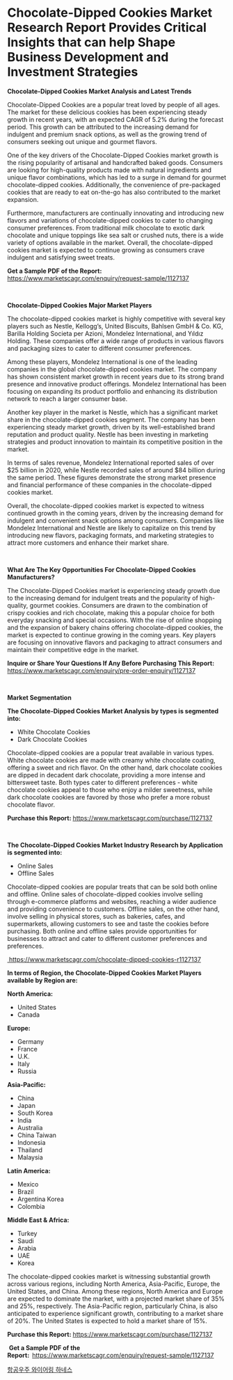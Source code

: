<p><h1>Chocolate-Dipped Cookies Market Research Report Provides Critical Insights that can help Shape Business Development and Investment Strategies</h1></p><p><strong>Chocolate-Dipped Cookies Market Analysis and Latest Trends</strong></p>
<p><p>Chocolate-Dipped Cookies are a popular treat loved by people of all ages. The market for these delicious cookies has been experiencing steady growth in recent years, with an expected CAGR of 5.2% during the forecast period. This growth can be attributed to the increasing demand for indulgent and premium snack options, as well as the growing trend of consumers seeking out unique and gourmet flavors.</p><p>One of the key drivers of the Chocolate-Dipped Cookies market growth is the rising popularity of artisanal and handcrafted baked goods. Consumers are looking for high-quality products made with natural ingredients and unique flavor combinations, which has led to a surge in demand for gourmet chocolate-dipped cookies. Additionally, the convenience of pre-packaged cookies that are ready to eat on-the-go has also contributed to the market expansion.</p><p>Furthermore, manufacturers are continually innovating and introducing new flavors and variations of chocolate-dipped cookies to cater to changing consumer preferences. From traditional milk chocolate to exotic dark chocolate and unique toppings like sea salt or crushed nuts, there is a wide variety of options available in the market. Overall, the chocolate-dipped cookies market is expected to continue growing as consumers crave indulgent and satisfying sweet treats.</p></p>
<p><strong>Get a Sample PDF of the Report:&nbsp;</strong> <a href="https://www.marketscagr.com/enquiry/request-sample/1127137">https://www.marketscagr.com/enquiry/request-sample/1127137</a></p>
<p>&nbsp;</p>
<p><strong>Chocolate-Dipped Cookies Major Market Players</strong></p>
<p><p>The chocolate-dipped cookies market is highly competitive with several key players such as Nestle, Kellogg’s, United Biscuits, Bahlsen GmbH & Co. KG, Barilla Holding Societa per Azioni, Mondelez International, and Yıldız Holding. These companies offer a wide range of products in various flavors and packaging sizes to cater to different consumer preferences.</p><p>Among these players, Mondelez International is one of the leading companies in the global chocolate-dipped cookies market. The company has shown consistent market growth in recent years due to its strong brand presence and innovative product offerings. Mondelez International has been focusing on expanding its product portfolio and enhancing its distribution network to reach a larger consumer base.</p><p>Another key player in the market is Nestle, which has a significant market share in the chocolate-dipped cookies segment. The company has been experiencing steady market growth, driven by its well-established brand reputation and product quality. Nestle has been investing in marketing strategies and product innovation to maintain its competitive position in the market.</p><p>In terms of sales revenue, Mondelez International reported sales of over $25 billion in 2020, while Nestle recorded sales of around $84 billion during the same period. These figures demonstrate the strong market presence and financial performance of these companies in the chocolate-dipped cookies market.</p><p>Overall, the chocolate-dipped cookies market is expected to witness continued growth in the coming years, driven by the increasing demand for indulgent and convenient snack options among consumers. Companies like Mondelez International and Nestle are likely to capitalize on this trend by introducing new flavors, packaging formats, and marketing strategies to attract more customers and enhance their market share.</p></p>
<p>&nbsp;</p>
<p><strong>What Are The Key Opportunities For Chocolate-Dipped Cookies Manufacturers?</strong></p>
<p><p>The Chocolate-Dipped Cookies market is experiencing steady growth due to the increasing demand for indulgent treats and the popularity of high-quality, gourmet cookies. Consumers are drawn to the combination of crispy cookies and rich chocolate, making this a popular choice for both everyday snacking and special occasions. With the rise of online shopping and the expansion of bakery chains offering chocolate-dipped cookies, the market is expected to continue growing in the coming years. Key players are focusing on innovative flavors and packaging to attract consumers and maintain their competitive edge in the market.</p></p>
<p><strong>Inquire or Share Your Questions If Any Before Purchasing This Report:</strong> <a href="https://www.marketscagr.com/enquiry/pre-order-enquiry/1127137">https://www.marketscagr.com/enquiry/pre-order-enquiry/1127137</a></p>
<p>&nbsp;</p>
<p><strong>Market Segmentation</strong></p>
<p><strong>The Chocolate-Dipped Cookies Market Analysis by types is segmented into:</strong></p>
<p><ul><li>White Chocolate Cookies</li><li>Dark Chocolate Cookies</li></ul></p>
<p><p>Chocolate-dipped cookies are a popular treat available in various types. White chocolate cookies are made with creamy white chocolate coating, offering a sweet and rich flavor. On the other hand, dark chocolate cookies are dipped in decadent dark chocolate, providing a more intense and bittersweet taste. Both types cater to different preferences - white chocolate cookies appeal to those who enjoy a milder sweetness, while dark chocolate cookies are favored by those who prefer a more robust chocolate flavor.</p></p>
<p><strong>Purchase this Report:&nbsp;</strong><a href="https://www.marketscagr.com/purchase/1127137">https://www.marketscagr.com/purchase/1127137</a></p>
<p>&nbsp;</p>
<p><strong>The Chocolate-Dipped Cookies Market Industry Research by Application is segmented into:</strong></p>
<p><ul><li>Online Sales</li><li>Offline Sales</li></ul></p>
<p><p>Chocolate-dipped cookies are popular treats that can be sold both online and offline. Online sales of chocolate-dipped cookies involve selling through e-commerce platforms and websites, reaching a wider audience and providing convenience to customers. Offline sales, on the other hand, involve selling in physical stores, such as bakeries, cafes, and supermarkets, allowing customers to see and taste the cookies before purchasing. Both online and offline sales provide opportunities for businesses to attract and cater to different customer preferences and preferences.</p></p>
<p><a href="https://www.marketscagr.com/chocolate-dipped-cookies-r1127137">&nbsp;https://www.marketscagr.com/chocolate-dipped-cookies-r1127137</a></p>
<p><strong>In terms of Region, the Chocolate-Dipped Cookies Market Players available by Region are:</strong></p>
<p>
    <p> <strong> North America: </strong>
        <ul>
            <li>United States</li>
            <li>Canada</li>
        </ul>
        </p> 
    <p> <strong> Europe: </strong>
        <ul>
            <li>Germany</li>
            <li>France</li>
            <li>U.K.</li>
            <li>Italy</li>
            <li>Russia</li>
        </ul>
        </p> 
    <p> <strong> Asia-Pacific: </strong>
        <ul>
            <li>China</li>
            <li>Japan</li>
            <li>South Korea</li>
            <li>India</li>
            <li>Australia</li>
            <li>China Taiwan</li>
            <li>Indonesia</li>
            <li>Thailand</li>
            <li>Malaysia</li>
        </ul>
        </p> 
    <p> <strong> Latin America: </strong>
        <ul>
            <li>Mexico</li>
            <li>Brazil</li>
            <li>Argentina Korea</li>
            <li>Colombia</li>
        </ul>
        </p> 
    <p> <strong> Middle East & Africa: </strong>
        <ul>
            <li>Turkey</li>
            <li>Saudi</li>
            <li>Arabia</li>
            <li>UAE</li>
            <li>Korea</li>
        </ul>
    </p>
    </p>
<p><p>The chocolate-dipped cookies market is witnessing substantial growth across various regions, including North America, Asia-Pacific, Europe, the United States, and China. Among these regions, North America and Europe are expected to dominate the market, with a projected market share of 35% and 25%, respectively. The Asia-Pacific region, particularly China, is also anticipated to experience significant growth, contributing to a market share of 20%. The United States is expected to hold a market share of 15%.</p></p>
<p><strong>Purchase this Report: </strong><a href="https://www.marketscagr.com/purchase/1127137">https://www.marketscagr.com/purchase/1127137</a></p>
<p>&nbsp;<strong>Get a Sample PDF of the Report:&nbsp;&nbsp;</strong><a href="https://www.marketscagr.com/enquiry/request-sample/1127137">https://www.marketscagr.com/enquiry/request-sample/1127137</a></p>
<p><strong></strong></p>
<p><p><a href="https://github.com/PercyHagernes9778/Market-Research-Report-List-2/blob/main/22212433081.md">항공우주 와이어링 하네스</a></p></p>